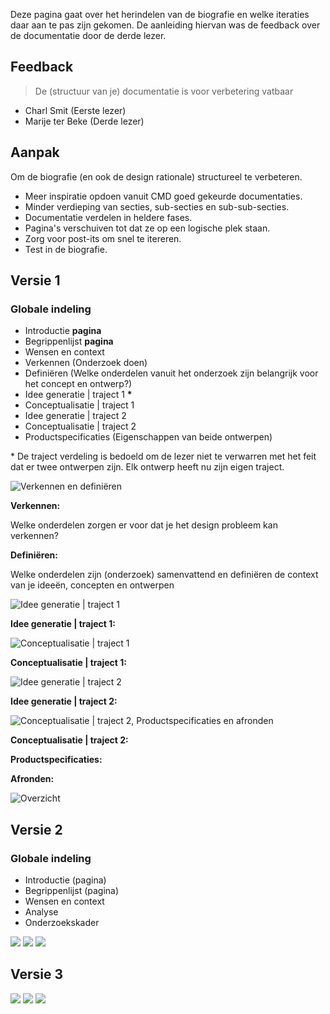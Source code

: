 


Deze pagina gaat over het herindelen van de biografie en welke iteraties daar aan te pas zijn gekomen. De aanleiding hiervan was de feedback over de documentatie door de derde lezer.

## Feedback

> De (structuur van je) documentatie is voor verbetering vatbaar

* Charl Smit (Eerste lezer)
* Marije ter Beke (Derde lezer)



## Aanpak

Om de biografie (en ook de design rationale) structureel te verbeteren.

* Meer inspiratie opdoen vanuit CMD goed gekeurde documentaties.
* Minder verdieping van secties, sub-secties en sub-sub-secties.
* Documentatie verdelen in heldere fases.
* Pagina's verschuiven tot dat ze op een logische plek staan. 
* Zorg voor post-its om snel te itereren.
* Test in de biografie.

## Versie 1

### Globale indeling
* Introductie __pagina__
* Begrippenlijst __pagina__
* Wensen en context
* Verkennen (Onderzoek doen)
* Definiëren (Welke onderdelen vanuit het onderzoek zijn belangrijk voor het concept en ontwerp?)
* Idee generatie | traject 1 __*__
* Conceptualisatie | traject 1
* Idee generatie | traject 2 
* Conceptualisatie | traject 2
* Productspecificaties (Eigenschappen van beide ontwerpen)

\* De traject verdeling is bedoeld om de lezer niet te verwarren met het feit dat er twee ontwerpen zijn. Elk ontwerp heeft nu zijn eigen traject.


![Verkennen en definiëren](content/restructure/V1/20191104_171337.jpg)

__Verkennen:__

Welke onderdelen zorgen er voor dat je het design probleem kan verkennen?


__Definiëren:__

Welke onderdelen zijn (onderzoek) samenvattend en definiëren de context van je ideeën, concepten en ontwerpen


![Idee generatie | traject 1](content/restructure/V1/20191104_171351.jpg)

__Idee generatie | traject 1:__



![Conceptualisatie | traject 1](content/restructure/V1/20191104_171357.jpg)

__Conceptualisatie | traject 1:__


![Idee generatie | traject 2](content/restructure/V1/20191104_171357_2.jpg)

__Idee generatie | traject 2:__


![Conceptualisatie | traject 2, Productspecificaties en afronden](content/restructure/V1/20191104_171403.jpg)

__Conceptualisatie | traject 2:__


__Productspecificaties:__


__Afronden:__


![Overzicht](content/restructure/V1/20191104_171411.jpg)




## Versie 2

### Globale indeling
* Introductie (pagina)
* Begrippenlijst (pagina)
* Wensen en context
* Analyse
* Onderzoekskader

![](content/restructure/V2/20191105_113714.jpg)
![](content/restructure/V2/20191105_114448.jpg)
![](content/restructure/V2/20191105_114530.jpg)


## Versie 3

![](content/restructure/V3/20191105_135016.jpg)
![](content/restructure/V3/20191105_145703.jpg)
![](content/restructure/V3/20191105_151350.jpg)
